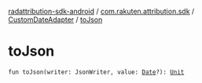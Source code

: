 [radattribution-sdk-android](../../index.md) / [com.rakuten.attribution.sdk](../index.md) / [CustomDateAdapter](index.md) / [toJson](./to-json.md)

# toJson

`fun toJson(writer: JsonWriter, value: `[`Date`](https://developer.android.com/reference/java/util/Date.html)`?): `[`Unit`](https://kotlinlang.org/api/latest/jvm/stdlib/kotlin/-unit/index.html)